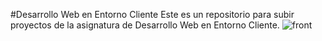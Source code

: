 #Desarrollo Web en Entorno Cliente
Este es un repositorio para subir proyectos de la asignatura de Desarrollo Web en Entorno Cliente.
![front](https://github.com/user-attachments/assets/53af3b18-f43e-40af-957f-35eca5b964eb)

